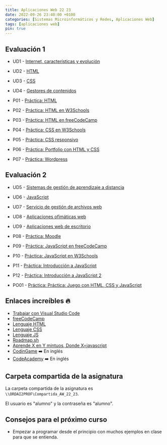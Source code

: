 ```yaml
---
title: Aplicaciones Web 22 23
date: 2022-09-26 23:40:00 +0100
categories: [Sistemas Microinformáticos y Redes, Aplicaciones Web]
tags: [aplicaciones web]
pin: true
---
```


## Evaluación 1

- UD1 - [Internet, características y evolución](/posts/internet-caracteristicas-evolucion/)
- UD2 - [HTML](/posts/html/)
- UD3 - [CSS](/posts/css/)
- UD4 - [Gestores de contenidos](/posts/gestores-contenido/)

- P01 - [Práctica: HTML](/posts/practica-html/)
- P02 - [Práctica: HTML en W3Schools](/posts/practica-html-w3schools/)
- P03 - [Práctica: HTML en freeCodeCamp](/posts/practica-html-freeCodeCamp/)
- P04 - [Práctica: CSS en W3Schools](/posts/practica-css-w3schools/)
- P05 - [Práctica: CSS responsivo](/posts/practica-css-responsivo/)
- P06 - [Práctica: Portfolio con HTML y CSS](/posts/practica-portfolio-html-css)
- P07 - [Práctica: Wordpress](/posts/practica-wordpress)

## Evaluación 2

- UD5 - [Sistemas de gestión de aprendizaje a distancia](/posts/sistemas-gestion-aprendizaje-distancia)
- UD6 - [JavaScript](/posts/javascript/)
- UD7 - [Servicio de gestión de archivos web](/posts/servicios-gestion-archivos-web)
- UD8 - [Aplicaciones ofimáticas web](/posts/aplicaciones-ofimaticas-web)
- UD9 - [Aplicaciones web de escritorio](/posts/aplicaciones-web-escritorio)

- P08 - [Práctica: Moodle](/posts/practica-moodle/)
- P09 - [Práctica: JavaScript en freeCodeCamp](/posts/practica-javascript-freeCodeCamp)
- P10 - [Práctica: JavaScript en W3Schools](/posts/practica-javascript-w3schools)
- P11 - [Práctica: Introducción a JavaScript](/posts/practica-introduccion-javascript)
- P12 - [Práctica: Introducción a JavaScript 2](/posts/practica-introduccion-javascript-2)

- PO01 - [Práctica: Práctica: Juego con HTML, CSS y JavaScript](/posts/practica-juego-html-css-javascript)

## Enlaces increíbles 🔥

- [Trabajar con Visual Studio Code](/posts/trabajar-visual-studio-code)
- [freeCodeCamp](https://www.freecodecamp.org/)
- [Lenguaje HTML](https://lenguajehtml.com/)
- [Lenguaje CSS](https://lenguajecss.com/)
- [Lenguaje JS](https://lenguajejs.com/)
- [Roadmap.sh](https://roadmap.sh/frontend)
- [Aprende X en Y mintuos, Donde X=javascript](https://learnxinyminutes.com/docs/es-es/javascript-es/)
- [CodinGame](https://www.codingame.com/start) ➡️ En inglés
- [CodeAcademy](https://www.codecademy.com/catalog/language/javascript) ➡️ En inglés

## Carpeta compartida de la asignatura

La carpeta compartida de la asignatura es `\\ORDAI2PROF\Compartida_AW_22_23`.

El usuario es "alumno" y la contraseña es "alumno".

## Consejos para el próximo curso

- Empezar a programar desde el principio con muchos ejemplos en clase para que se entienda.